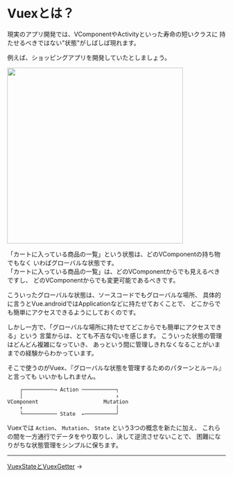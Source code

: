 
Vuexとは？
================================================================================

現実のアプリ開発では、VComponentやActivityといった寿命の短いクラスに
持たせるべきではない"状態"がしばしば現れます。

例えば、ショッピングアプリを開発していたとしましょう。

<img src="https://raw.github.com/wcaokaze/Vue.android/master/imgs/shopping_app_header.png" width="405px">

「カートに入っている商品の一覧」という状態は、どのVComponentの持ち物でもなく
いわばグローバルな状態です。  
「カートに入っている商品の一覧」は、どのVComponentからでも見えるべきですし、
どのVComponentからでも変更可能であるべきです。

こういったグローバルな状態は、ソースコードでもグローバルな場所、
具体的に言うとVue.androidではApplicationなどに持たせておくことで、
どこからでも簡単にアクセスできるようにしておくのです。

しかし一方で、「グローバルな場所に持たせてどこからでも簡単にアクセスできる」という
言葉からは、とても不吉な匂いを感じます。
こういった状態の管理はどんどん複雑になっていき、
あっという間に管理しきれなくなることがいままでの経験からわかっています。

そこで使うのがVuex、『グローバルな状態を管理するためのパターンとルール』と言っても
いいかもしれません。

```
    ┌──────────→ Action ───────────┐
    │                              ↓
VComponent                     Mutation
    ↑                              │
    └─────────── State  ←──────────┘
```
Vuexでは `Action`、 `Mutation`、 `State` という3つの概念を新たに加え、
これらの間を一方通行でデータをやり取りし、決して逆流させないことで、
困難になりがちな状態管理をシンプルに保ちます。


* * * * * * * * * * * * * * * * * * * * * * * * * * * * * * * * * * * * * * * *

[VuexStateとVuexGetter](VuexStates-and-VuexGetters.md) →

